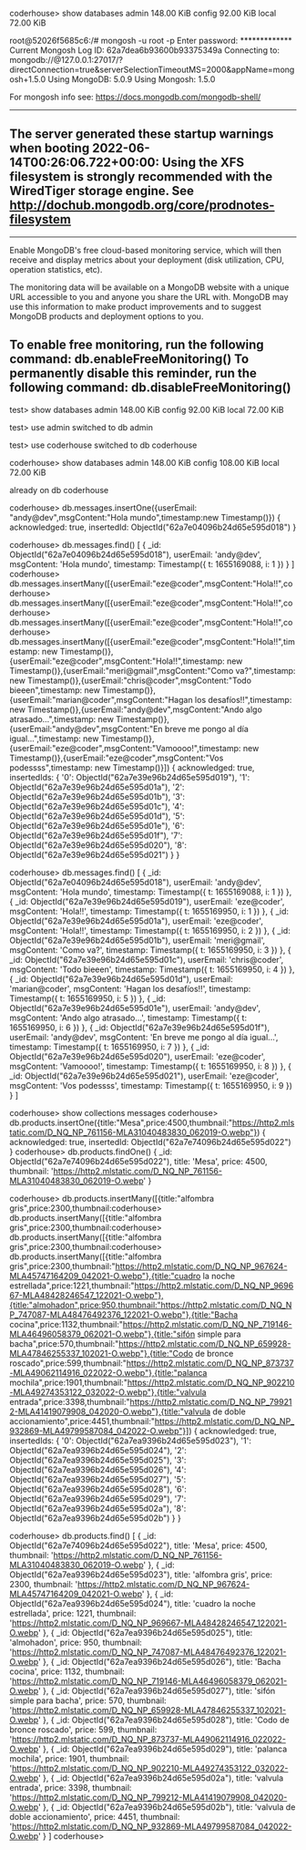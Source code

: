 coderhouse> show databases
admin   148.00 KiB
config   92.00 KiB
local    72.00 KiB

root@52026f5685c6:/# mongosh -u root -p
Enter password: *************
Current Mongosh Log ID:	62a7dea6b93600b93375349a
Connecting to:		mongodb://<credentials>@127.0.0.1:27017/?directConnection=true&serverSelectionTimeoutMS=2000&appName=mongosh+1.5.0
Using MongoDB:		5.0.9
Using Mongosh:		1.5.0

For mongosh info see: https://docs.mongodb.com/mongodb-shell/

------
   The server generated these startup warnings when booting
   2022-06-14T00:26:06.722+00:00: Using the XFS filesystem is strongly recommended with the WiredTiger storage engine. See http://dochub.mongodb.org/core/prodnotes-filesystem
------

------
   Enable MongoDB's free cloud-based monitoring service, which will then receive and display
   metrics about your deployment (disk utilization, CPU, operation statistics, etc).
   
   The monitoring data will be available on a MongoDB website with a unique URL accessible to you
   and anyone you share the URL with. MongoDB may use this information to make product
   improvements and to suggest MongoDB products and deployment options to you.
   
   To enable free monitoring, run the following command: db.enableFreeMonitoring()
   To permanently disable this reminder, run the following command: db.disableFreeMonitoring()
------

test> show databases
admin   148.00 KiB
config   92.00 KiB
local    72.00 KiB

test> use admin
switched to db admin

test> use coderhouse
switched to db coderhouse

coderhouse> show databases
admin   148.00 KiB
config  108.00 KiB
local    72.00 KiB

already on db coderhouse

coderhouse> db.messages.insertOne({userEmail: "andy@dev",msgContent:"Hola mundo",timestamp:new Timestamp()})
{
  acknowledged: true,
  insertedId: ObjectId("62a7e04096b24d65e595d018")
}

coderhouse> db.messages.find()
[
  {
    _id: ObjectId("62a7e04096b24d65e595d018"),
    userEmail: 'andy@dev',
    msgContent: 'Hola mundo',
    timestamp: Timestamp({ t: 1655169088, i: 1 })
  }
]
coderhouse>  db.messages.insertMany([{userEmail:"eze@coder",msgContent:"Hola!!",coderhouse>  db.messages.insertMany([{userEmail:"eze@coder",msgContent:"Hola!!",coderhouse>  db.messages.insertMany([{userEmail:"eze@coder",msgContent:"Hola!!",coderhouse>  db.messages.insertMany([{userEmail:"eze@coder",msgContent:"Hola!!",timestamp: new Timestamp()},{userEmail:"eze@coder",msgContent:"Hola!!",timestamp: new Timestamp()},{userEmail:"meri@gmail",msgContent:"Como va?",timestamp: new Timestamp()},{userEmail:"chris@coder",msgContent:"Todo bieeen",timestamp: new Timestamp()},{userEmail:"marian@coder",msgContent:"Hagan los desafíos!!",timestamp: new Timestamp()},{userEmail:"andy@dev",msgContent:"Ando algo atrasado...",timestamp: new Timestamp()},{userEmail:"andy@dev",msgContent:"En breve me pongo al día igual...",timestamp: new Timestamp()},{userEmail:"eze@coder",msgContent:"Vamoooo!",timestamp: new Timestamp()},{userEmail:"eze@coder",msgContent:"Vos podessss",timestamp: new Timestamp()}])
{
  acknowledged: true,
  insertedIds: {
    '0': ObjectId("62a7e39e96b24d65e595d019"),
    '1': ObjectId("62a7e39e96b24d65e595d01a"),
    '2': ObjectId("62a7e39e96b24d65e595d01b"),
    '3': ObjectId("62a7e39e96b24d65e595d01c"),
    '4': ObjectId("62a7e39e96b24d65e595d01d"),
    '5': ObjectId("62a7e39e96b24d65e595d01e"),
    '6': ObjectId("62a7e39e96b24d65e595d01f"),
    '7': ObjectId("62a7e39e96b24d65e595d020"),
    '8': ObjectId("62a7e39e96b24d65e595d021")
  }
}

coderhouse> db.messages.find()
[
  {
    _id: ObjectId("62a7e04096b24d65e595d018"),
    userEmail: 'andy@dev',
    msgContent: 'Hola mundo',
    timestamp: Timestamp({ t: 1655169088, i: 1 })
  },
  {
    _id: ObjectId("62a7e39e96b24d65e595d019"),
    userEmail: 'eze@coder',
    msgContent: 'Hola!!',
    timestamp: Timestamp({ t: 1655169950, i: 1 })
  },
  {
    _id: ObjectId("62a7e39e96b24d65e595d01a"),
    userEmail: 'eze@coder',
    msgContent: 'Hola!!',
    timestamp: Timestamp({ t: 1655169950, i: 2 })
  },
  {
    _id: ObjectId("62a7e39e96b24d65e595d01b"),
    userEmail: 'meri@gmail',
    msgContent: 'Como va?',
    timestamp: Timestamp({ t: 1655169950, i: 3 })
  },
  {
    _id: ObjectId("62a7e39e96b24d65e595d01c"),
    userEmail: 'chris@coder',
    msgContent: 'Todo bieeen',
    timestamp: Timestamp({ t: 1655169950, i: 4 })
  },
  {
    _id: ObjectId("62a7e39e96b24d65e595d01d"),
    userEmail: 'marian@coder',
    msgContent: 'Hagan los desafíos!!',
    timestamp: Timestamp({ t: 1655169950, i: 5 })
  },
  {
    _id: ObjectId("62a7e39e96b24d65e595d01e"),
    userEmail: 'andy@dev',
    msgContent: 'Ando algo atrasado...',
    timestamp: Timestamp({ t: 1655169950, i: 6 })
  },
  {
    _id: ObjectId("62a7e39e96b24d65e595d01f"),
    userEmail: 'andy@dev',
    msgContent: 'En breve me pongo al día igual...',
    timestamp: Timestamp({ t: 1655169950, i: 7 })
  },
  {
    _id: ObjectId("62a7e39e96b24d65e595d020"),
    userEmail: 'eze@coder',
    msgContent: 'Vamoooo!',
    timestamp: Timestamp({ t: 1655169950, i: 8 })
  },
  {
    _id: ObjectId("62a7e39e96b24d65e595d021"),
    userEmail: 'eze@coder',
    msgContent: 'Vos podessss',
    timestamp: Timestamp({ t: 1655169950, i: 9 })
  }
]

coderhouse> show collections
messages
coderhouse> db.products.insertOne({title:"Mesa",price:4500,thumbnail:"https://http2.mlstatic.com/D_NQ_NP_761156-MLA31040483830_062019-O.webp"})
{
  acknowledged: true,
  insertedId: ObjectId("62a7e74096b24d65e595d022")
}
coderhouse> db.products.findOne()
{
  _id: ObjectId("62a7e74096b24d65e595d022"),
  title: 'Mesa',
  price: 4500,
  thumbnail: 'https://http2.mlstatic.com/D_NQ_NP_761156-MLA31040483830_062019-O.webp'
}

coderhouse> db.products.insertMany([{title:"alfombra gris",price:2300,thumbnail:coderhouse> db.products.insertMany([{title:"alfombra gris",price:2300,thumbnail:coderhouse> db.products.insertMany([{title:"alfombra gris",price:2300,thumbnail:coderhouse> db.products.insertMany([{title:"alfombra gris",price:2300,thumbnail:"https://http2.mlstatic.com/D_NQ_NP_967624-MLA45747164209_042021-O.webp"},{title:"cuadro la noche estrellada",price:1221,thumbnail:"https://http2.mlstatic.com/D_NQ_NP_969667-MLA48428246547_122021-O.webp"},{title:"almohadon",price:950,thumbnail:"https://http2.mlstatic.com/D_NQ_NP_747087-MLA48476492376_122021-O.webp"},{title:"Bacha cocina",price:1132,thumbnail:"https://http2.mlstatic.com/D_NQ_NP_719146-MLA46496058379_062021-O.webp"},{title:"sifón simple para bacha",price:570,thumbnail:"https://http2.mlstatic.com/D_NQ_NP_659928-MLA47846255337_102021-O.webp"},{title:"Codo de bronce roscado",price:599,thumbnail:"https://http2.mlstatic.com/D_NQ_NP_873737-MLA49062114916_022022-O.webp"},{title:"palanca mochila",price:1901,thumbnail:"https://http2.mlstatic.com/D_NQ_NP_902210-MLA49274353122_032022-O.webp"},{title:"valvula entrada",price:3398,thumbnail:"https://http2.mlstatic.com/D_NQ_NP_799212-MLA41419079908_042020-O.webp"},{title:"valvula de doble accionamiento",price:4451,thumbnail:"https://http2.mlstatic.com/D_NQ_NP_932869-MLA49799587084_042022-O.webp"}])
{
  acknowledged: true,
  insertedIds: {
    '0': ObjectId("62a7ea9396b24d65e595d023"),
    '1': ObjectId("62a7ea9396b24d65e595d024"),
    '2': ObjectId("62a7ea9396b24d65e595d025"),
    '3': ObjectId("62a7ea9396b24d65e595d026"),
    '4': ObjectId("62a7ea9396b24d65e595d027"),
    '5': ObjectId("62a7ea9396b24d65e595d028"),
    '6': ObjectId("62a7ea9396b24d65e595d029"),
    '7': ObjectId("62a7ea9396b24d65e595d02a"),
    '8': ObjectId("62a7ea9396b24d65e595d02b")
  }
}

coderhouse> db.products.find()
[
  {
    _id: ObjectId("62a7e74096b24d65e595d022"),
    title: 'Mesa',
    price: 4500,
    thumbnail: 'https://http2.mlstatic.com/D_NQ_NP_761156-MLA31040483830_062019-O.webp'
  },
  {
    _id: ObjectId("62a7ea9396b24d65e595d023"),
    title: 'alfombra gris',
    price: 2300,
    thumbnail: 'https://http2.mlstatic.com/D_NQ_NP_967624-MLA45747164209_042021-O.webp'
  },
  {
    _id: ObjectId("62a7ea9396b24d65e595d024"),
    title: 'cuadro la noche estrellada',
    price: 1221,
    thumbnail: 'https://http2.mlstatic.com/D_NQ_NP_969667-MLA48428246547_122021-O.webp'
  },
  {
    _id: ObjectId("62a7ea9396b24d65e595d025"),
    title: 'almohadon',
    price: 950,
    thumbnail: 'https://http2.mlstatic.com/D_NQ_NP_747087-MLA48476492376_122021-O.webp'
  },
  {
    _id: ObjectId("62a7ea9396b24d65e595d026"),
    title: 'Bacha cocina',
    price: 1132,
    thumbnail: 'https://http2.mlstatic.com/D_NQ_NP_719146-MLA46496058379_062021-O.webp'
  },
  {
    _id: ObjectId("62a7ea9396b24d65e595d027"),
    title: 'sifón simple para bacha',
    price: 570,
    thumbnail: 'https://http2.mlstatic.com/D_NQ_NP_659928-MLA47846255337_102021-O.webp'
  },
  {
    _id: ObjectId("62a7ea9396b24d65e595d028"),
    title: 'Codo de bronce roscado',
    price: 599,
    thumbnail: 'https://http2.mlstatic.com/D_NQ_NP_873737-MLA49062114916_022022-O.webp'
  },
  {
    _id: ObjectId("62a7ea9396b24d65e595d029"),
    title: 'palanca mochila',
    price: 1901,
    thumbnail: 'https://http2.mlstatic.com/D_NQ_NP_902210-MLA49274353122_032022-O.webp'
  },
  {
    _id: ObjectId("62a7ea9396b24d65e595d02a"),
    title: 'valvula entrada',
    price: 3398,
    thumbnail: 'https://http2.mlstatic.com/D_NQ_NP_799212-MLA41419079908_042020-O.webp'
  },
  {
    _id: ObjectId("62a7ea9396b24d65e595d02b"),
    title: 'valvula de doble accionamiento',
    price: 4451,
    thumbnail: 'https://http2.mlstatic.com/D_NQ_NP_932869-MLA49799587084_042022-O.webp'
  }
]
coderhouse> 



